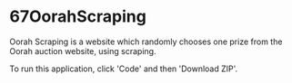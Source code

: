 # 67OorahScraping

Oorah Scraping is a website which randomly chooses one prize from the Oorah auction website, using scraping.

To run this application, click 'Code' and then 'Download ZIP'.
